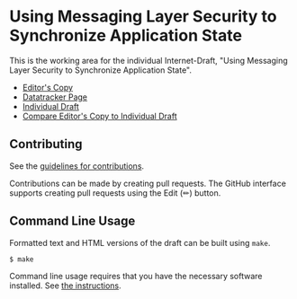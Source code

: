 # Using Messaging Layer Security to Synchronize Application State

This is the working area for the individual Internet-Draft, "Using Messaging Layer Security to Synchronize Application State".

* [Editor's Copy](https://bifurcation.github.io/mls-appsync/#go.draft-barnes-mls-appsync.html)
* [Datatracker Page](https://datatracker.ietf.org/doc/draft-barnes-mls-appsync)
* [Individual Draft](https://datatracker.ietf.org/doc/html/draft-barnes-mls-appsync)
* [Compare Editor's Copy to Individual Draft](https://bifurcation.github.io/mls-appsync/#go.draft-barnes-mls-appsync.diff)


## Contributing

See the
[guidelines for contributions](https://github.com/bifurcation/mls-appsync/blob/main/CONTRIBUTING.md).

Contributions can be made by creating pull requests.
The GitHub interface supports creating pull requests using the Edit (✏) button.


## Command Line Usage

Formatted text and HTML versions of the draft can be built using `make`.

```sh
$ make
```

Command line usage requires that you have the necessary software installed.  See
[the instructions](https://github.com/martinthomson/i-d-template/blob/main/doc/SETUP.md).

